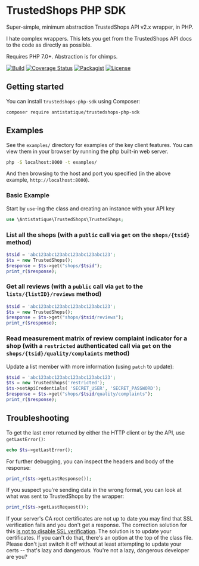 TrustedShops PHP SDK
=============

Super-simple, minimum abstraction TrustedShops API v2.x wrapper, in PHP.

I hate complex wrappers. This lets you get from the TrustedShops API docs to the code as directly as possible.

Requires PHP 7.0+. Abstraction is for chimps.

[![Build](https://github.com/antistatique/trustedshops-php-sdk/actions/workflows/tests.yml/badge.svg)](https://github.com/antistatique/trustedshops-php-sdk/actions/workflows/tests.yml)
[![Coverage Status](https://coveralls.io/repos/github/antistatique/trustedshops-php-sdk/badge.svg?branch=master)](https://coveralls.io/github/antistatique/trustedshops-php-sdk?branch=master)
[![Packagist](https://img.shields.io/packagist/dt/antistatique/trustedshops-php-sdk.svg?maxAge=2592000)](https://packagist.org/packages/antistatique/trustedshops-php-sdk)
[![License](https://poser.pugx.org/antistatique/trustedshops-php-sdk/license)](https://packagist.org/packages/antistatique/trustedshops-php-sdk)

Getting started
------------

You can install `trustedshops-php-sdk` using Composer:

```
composer require antistatique/trustedshops-php-sdk
```

Examples
--------

See the `examples/` directory for examples of the key client features. You can view them in your browser by running the php built-in web server.

```bash
php -S localhost:8000 -t examples/
```

And then browsing to the host and port you specified (in the above example, `http://localhost:8000`).

### Basic Example

Start by `use`-ing the class and creating an instance with your API key

```php
use \Antistatique\TrustedShops\TrustedShops;
```

### List all the shops (with a `public` call via `get` on the `shops/{tsid}` method)

```php
$tsid = 'abc123abc123abc123abc123abc123';
$ts = new TrustedShops();
$response = $ts->get("shops/$tsid");
print_r($response);
```

### Get all reviews (with a `public` call via `get` to the `lists/{listID}/reviews` method)

```php
$tsid = 'abc123abc123abc123abc123abc123';
$ts = new TrustedShops();
$response = $ts->get("shops/$tsid/reviews");
print_r($response);
```

### Read measurement matrix of review complaint indicator for a shop (with a `restricted` authenticated call via `get` on the `shops/{tsid}/quality/complaints` method)

Update a list member with more information (using `patch` to update):

```php
$tsid = 'abc123abc123abc123abc123abc123';
$ts = new TrustedShops('restricted');
$ts->setApiCredentials( 'SECRET_USER', 'SECRET_PASSWORD');
$response = $ts->get("shops/$tsid/quality/complaints");
print_r($response);
```

Troubleshooting
---------------

To get the last error returned by either the HTTP client or by the API, use `getLastError()`:

```php
echo $ts->getLastError();
```

For further debugging, you can inspect the headers and body of the response:

```php
print_r($ts->getLastResponse());
```

If you suspect you're sending data in the wrong format, you can look at what was sent to TrustedShops by the wrapper:

```php
print_r($ts->getLastRequest());
```

If your server's CA root certificates are not up to date you may find that SSL verification fails and you don't get a response. The correction solution for this [is not to disable SSL verification](http://snippets.webaware.com.au/howto/stop-turning-off-curlopt_ssl_verifypeer-and-fix-your-php-config/). The solution is to update your certificates. If you can't do that, there's an option at the top of the class file. Please don't just switch it off without at least attempting to update your certs -- that's lazy and dangerous. You're not a lazy, dangerous developer are you?
